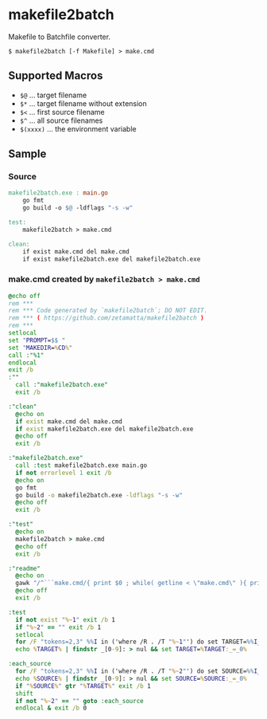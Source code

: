 makefile2batch
==============

Makefile to Batchfile converter.

```
$ makefile2batch [-f Makefile] > make.cmd
```

Supported Macros
----------------

* `$@` ... target filename
* `$*` ... target filename without extension
* `$<` ... first source filename
* `$^` ... all source filenames
* `$(xxxx)` ... the environment variable

Sample
-------

### Source

```Makefile
makefile2batch.exe : main.go
	go fmt
	go build -o $@ -ldflags "-s -w"

test:
	makefile2batch > make.cmd

clean:
	if exist make.cmd del make.cmd
	if exist makefile2batch.exe del makefile2batch.exe
```

### make.cmd created by `makefile2batch > make.cmd`

```make.cmd
@echo off
rem ***
rem *** Code generated by `makefile2batch`; DO NOT EDIT.
rem *** ( https://github.com/zetamatta/makefile2batch )
rem ***
setlocal
set "PROMPT=$$ "
set "MAKEDIR=%CD%"
call :"%1"
endlocal
exit /b
:""
  call :"makefile2batch.exe"
  exit /b

:"clean"
  @echo on
  if exist make.cmd del make.cmd
  if exist makefile2batch.exe del makefile2batch.exe
  @echo off
  exit /b

:"makefile2batch.exe"
  call :test makefile2batch.exe main.go
  if not errorlevel 1 exit /b
  @echo on
  go fmt
  go build -o makefile2batch.exe -ldflags "-s -w"
  @echo off
  exit /b

:"test"
  @echo on
  makefile2batch > make.cmd
  @echo off
  exit /b

:"readme"
  @echo on
  gawk "/^```make.cmd/{ print $0 ; while( getline < \"make.cmd\" ){ print } ; print \"```\" ; exit } ; 1" readme.md | nkf32 -Lu > readme.new && move readme.new readme.md
  @echo off
  exit /b

:test
  if not exist "%~1" exit /b 1
  if "%~2" == "" exit /b 1
  setlocal
  for /F "tokens=2,3" %%I in ('where /R . /T "%~1"') do set TARGET=%%I_%%J
  echo %TARGET% | findstr _[0-9]: > nul && set TARGET=%TARGET:_=_0%

:each_source
  for /F "tokens=2,3" %%I in ('where /R . /T "%~2"') do set SOURCE=%%I_%%J
  echo %SOURCE% | findstr _[0-9]: > nul && set SOURCE=%SOURCE:_=_0%
  if "%SOURCE%" gtr "%TARGET%" exit /b 1
  shift
  if not "%~2" == "" goto :each_source
  endlocal & exit /b 0
```
